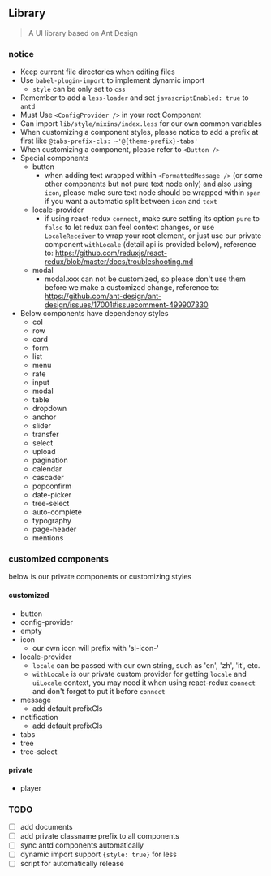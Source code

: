 ## Library

> A UI library based on Ant Design


### notice

- Keep current file directories when editing files
- Use `babel-plugin-import` to implement dynamic import
    - `style` can be only set to `css`
- Remember to add a `less-loader` and set `javascriptEnabled: true` to `antd`
- Must Use `<ConfigProvider />` in your root Component
- Can import `lib/style/mixins/index.less` for our own common variables
- When customizing a component styles, please notice to add a prefix at first like `@tabs-prefix-cls: ~'@{theme-prefix}-tabs'`
- When customizing a component, please refer to `<Button />`
- Special components
    - button
        - when adding text wrapped within `<FormattedMessage />` (or some other components but not pure text node only)
         and also using `icon`, please make sure text node should be wrapped within `span` if you want a automatic split
          between `icon` and `text`
    - locale-provider
        - if using react-redux `connect`, make sure setting its option `pure` to `false` to let redux can feel context
         changes, or use `LocaleReceiver` to wrap your root element, or just use our private component `withLocale`
          (detail api is provided below), reference to: https://github.com/reduxjs/react-redux/blob/master/docs/troubleshooting.md
    - modal
        - modal.xxx can not be customized, so please don't use them before we make a customized change, reference to:
         https://github.com/ant-design/ant-design/issues/17001#issuecomment-499907330
- Below components have dependency styles
    - col
    - row
    - card
    - form
    - list
    - menu
    - rate
    - input
    - modal
    - table
    - dropdown
    - anchor
    - slider
    - transfer
    - select
    - upload
    - pagination
    - calendar
    - cascader
    - popconfirm
    - date-picker
    - tree-select
    - auto-complete
    - typography
    - page-header
    - mentions


### customized components

below is our private components or customizing styles

#### customized

- button
- config-provider
- empty
- icon
    - our own icon will prefix with 'sl-icon-'
- locale-provider
    - `locale` can be passed with our own string, such as 'en', 'zh', 'it', etc.
    - `withLocale` is our private custom provider for getting `locale` and `uiLocale` context, you may need it when using
     react-redux `connect` and don't forget to put it before `connect`
- message
    - add default prefixCls
- notification
    - add default prefixCls
- tabs
- tree
- tree-select

#### private

- player


### TODO
- [ ] add documents
- [ ] add private classname prefix to all components
- [ ] sync antd components automatically
- [ ] dynamic import support `{style: true}` for less
- [ ] script for automatically release
